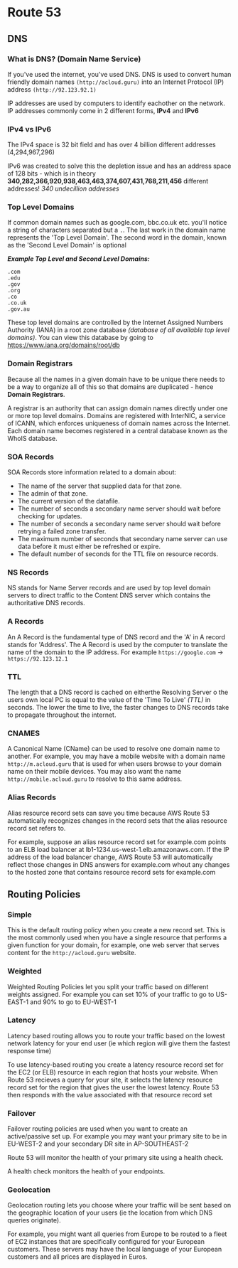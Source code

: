 # Route 53

## DNS

### What is DNS? (Domain Name Service)

If you've used the internet, you've used DNS. DNS is used to convert human friendly domain names `(http://acloud.guru)` into an Internet Protocol (IP) address `(http://92.123.92.1)`

IP addresses are used by computers to identify eachother on the network. IP addresses commonly come in 2 different forms, **IPv4** and **IPv6**

### IPv4 vs IPv6

The IPv4 space is 32 bit field and has over 4 billion different addresses (4,294,967,296)

IPv6 was created to solve this the depletion issue and has an address space of 128 bits - which is in theory **340,282,366,920,938,463,463,374,607,431,768,211,456** different addresses! _340 undecillion addresses_

### Top Level Domains

If common domain names such as google.com, bbc.co.uk etc. you'll notice a string of characters separated but a `.`. The last work in the domain name represents the 'Top Level Domain'. The second word in the domain, known as the 'Second Level Domain' is optional

**_Example Top Level and Second Level Domains:_**

```
.com
.edu
.gov
.org
.co
.co.uk
.gov.au
```

These top level domains are controlled by the Internet Assigned Numbers Authority (IANA) in a root zone database _(database of all available top level domains)_. You can view this database by going to https://www.iana.org/domains/root/db

### Domain Registrars

Because all the names in a given domain have to be unique there needs to be a way to organize all of this so that domains are duplicated - hence **Domain Registrars**.

A registrar is an authority that can assign domain names directly under one or more top level domains. Domains are registered with InterNIC, a service of ICANN, which enforces uniqueness of domain names across the Internet. Each domain name becomes registered in a central database known as the WhoIS database.

### SOA Records

SOA Records store information related to a domain about:

- The name of the server that supplied data for that zone.
- The admin of that zone.
- The current version of the datafile.
- The number of seconds a secondary name server should wait before checking for updates.
- The number of seconds a secondary name server should wait before retrying a failed zone transfer.
- The maximum number of seconds that secondary name server can use data before it must either be refreshed or expire.
- The default number of seconds for the TTL file on resource records.

### NS Records

NS stands for Name Server records and are used by top level domain servers to direct traffic to the Content DNS server which contains the authoritative DNS records.

### A Records

An A Record is the fundamental type of DNS record and the 'A' in A record stands for 'Address'. The A Record is used by the computer to translate the name of the domain to the IP address. For example `https://google.com` -> `https://92.123.12.1`

### TTL

The length that a DNS record is cached on eitherthe Resolving Server o the users own local PC is equal to the value of the 'Time To Live' _(TTL)_ in seconds. The lower the time to live, the faster changes to DNS records take to propagate throughout the internet. 

### CNAMES

A Canonical Name (CName) can be used to resolve one domain name to another. For example, you may have a mobile website with a domain name `http://m.acloud.guru` that is used for when users browse to your domain name on their mobile devices. You may also want the name `http://mobile.acloud.guru` to resolve to this same address.

### Alias Records

Alias resource record sets can save you time because AWS Route 53 automatically recognizes changes in the record sets that the alias resource record set refers to.

For example, suppose an alias resource record set for example.com points to an ELB load balancer at lb1-1234.us-west-1.elb.amazonaws.com. If the IP address of the load balancer change, AWS Route 53 will automatically reflect those changes in DNS answers for example.com whout any changes to the hosted zone that contains resource record sets for example.com

## Routing Policies

### Simple

This is the default routing policy when you create a new record set. This is the most commonly used when you have a single resource that performs a given function for your domain, for example, one web server that serves content for the `http://acloud.guru` website.

### Weighted

Weighted Routing Policies let you split your traffic based on different weights assigned.
For example you can set 10% of your traffic to go to US-EAST-1 and 90% to go to EU-WEST-1

### Latency

Latency based routing allows you to route your traffic based on the lowest network latency for your end user (ie which region will give them the fastest response time)

To use latency-based routing you create a latency resource record set for the EC2 (or ELB) resource in each region that hosts your website. When Route 53 recieves a query for your site, it selects the latency resource record set for the region that gives the user the lowest latency. Route 53 then responds with the value associated with that resource record set

### Failover

Failover routing policies are used when you want to create an active/passive set up. For example you may want your primary site to be in EU-WEST-2 and your secondary DR site in AP-SOUTHEAST-2

Route 53 will monitor the health of your primary site using a health check.

A health check monitors the health of your endpoints.

### Geolocation

Geolocation routing lets you choose where your traffic will be sent based on the geographic location of your users (ie the location from which DNS queries originate). 

For example, you might want all queries from Europe to be routed to a fleet of EC2 instances that are specifically configured for your European customers. These servers may have the local language of your European customers and all prices are displayed in Euros.
